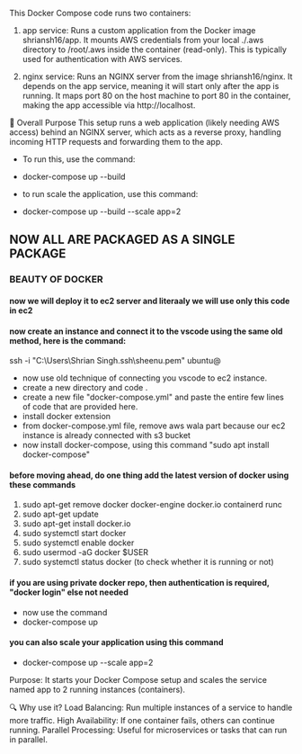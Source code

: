 This Docker Compose code runs two containers:

1. app service: Runs a custom application from the Docker image shriansh16/app. It mounts AWS credentials from your local ./.aws directory to /root/.aws inside the container (read-only). This is typically used for authentication with AWS services.

2. nginx service: Runs an NGINX server from the image shriansh16/nginx. It depends on the app service, meaning it will start only after the app is running. It maps port 80 on the host machine to port 80 in the container, making the app accessible via http://localhost.                    

🎯 Overall Purpose
This setup runs a web application (likely needing AWS access) behind an NGINX server, which acts as a reverse proxy, handling incoming HTTP requests and forwarding them to the app.


- To run this, use the command:
- docker-compose up --build

- to run scale the application, use this command:
- docker-compose up --build --scale app=2


## NOW ALL ARE PACKAGED AS A SINGLE PACKAGE
### BEAUTY OF DOCKER

#### now we will deploy it to ec2 server and literaaly we will use only this code in ec2

#### now create an instance and connect it to the vscode using the same old method, here is the command:

ssh -i "C:\Users\Shrian Singh\.ssh\sheenu.pem" ubuntu@<public ip of instance>

- now use old technique of connecting you vscode to ec2 instance.
- create a new directory and code .
- create a new file "docker-compose.yml" and paste the entire few lines of code that are provided here.
- install docker extension
- from docker-compose.yml file, remove aws wala part because our ec2 instance is already connected with s3 bucket
- now install docker-compose, using this command
"sudo apt install docker-compose"


#### before moving ahead, do one thing add the latest version of docker using these commands
1. sudo apt-get remove docker docker-engine docker.io containerd runc
2. sudo apt-get update
3. sudo apt-get install docker.io
4. sudo systemctl start docker
5. sudo systemctl enable docker
6. sudo usermod -aG docker $USER
7. sudo systemctl status docker (to check whether it is running or not)

#### if you are using private docker repo, then authentication is required, "docker login" else not needed
- now use the command
- docker-compose up
#### you can also scale your application using this command
- docker-compose up --scale app=2

Purpose: It starts your Docker Compose setup and scales the service named app to 2 running instances (containers).

🔍 Why use it?
Load Balancing: Run multiple instances of a service to handle more traffic.
High Availability: If one container fails, others can continue running.
Parallel Processing: Useful for microservices or tasks that can run in parallel.